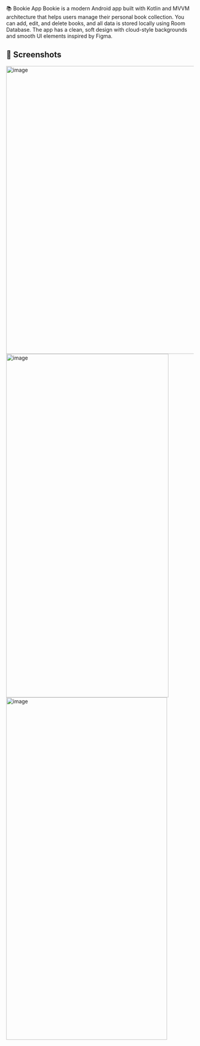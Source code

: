 📚 Bookie App
Bookie is a modern Android app built with Kotlin and MVVM architecture that helps users manage their personal book collection.
You can add, edit, and delete books, and all data is stored locally using Room Database.
The app has a clean, soft design with cloud-style backgrounds and smooth UI elements inspired by Figma.

## 📸 Screenshots

<img width="655" height="771" alt="image" src="https://github.com/user-attachments/assets/fbf2422b-f88e-4298-87fa-2d912c2c289f" />
<img width="436" height="920" alt="image" src="https://github.com/user-attachments/assets/7650caa4-f67e-4ead-a6dd-09835ade08a3" />
<img width="432" height="917" alt="image" src="https://github.com/user-attachments/assets/425c4238-eade-4b4f-995b-6362f6368b97" />



